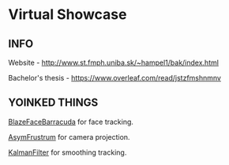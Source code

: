 # Virtual Showcase

## INFO
Website - http://www.st.fmph.uniba.sk/~hampel1/bak/index.html

Bachelor's thesis - https://www.overleaf.com/read/jstzfmshnmnv

## YOINKED THINGS
[BlazeFaceBarracuda](https://github.com/keijiro/BlazeFaceBarracuda) for face tracking.

[AsymFrustrum](https://github.com/Emerix/AsymFrustum) for camera projection.

[KalmanFilter](https://gist.github.com/davidfoster/48acce6c13e5f7f247dc5d5909dce349) for smoothing tracking.